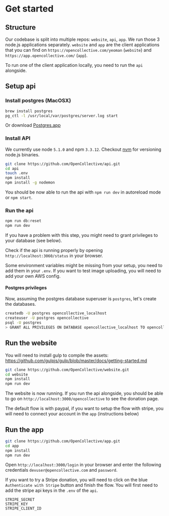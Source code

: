 # Get started

## Structure

Our codebase is split into multiple repos: `website`, `api`, `app`. We run those 3 node.js applications separately. `website` and `app` are the client applications that you can find on `https://opencollective.com/yeoman` (`website`) and `https://app.opencollective.com/` (`app`).

To run one of the client application locally, you need to run the `api` alongside.

## Setup api

### Install postgres (MacOSX)

```bash
brew install postgres
pg_ctl -l /usr/local/var/postgres/server.log start
```

Or download [Postgres.app](http://postgresapp.com)

### Install API

We currently use node `5.1.0` and npm `3.3.12`. Checkout [nvm](https://github.com/creationix/nvm) for versioning node.js binaries.

```bash
git clone https://github.com/OpenCollective/api.git
cd api
touch .env
npm install
npm install -g nodemon
```

You should be now able to run the api with `npm run dev` in autoreload mode or `npm start`.

### Run the api

```bash
npm run db:reset
npm run dev
```

If you have a problem with this step, you might need to grant privileges to your database (see below).

Check if the api is running properly by opening `http://localhost:3060/status` in your browser.

Some environment variables might be missing from your setup, you need to add them in your `.env`. If you want to test image uploading, you will need to add your own AWS config.

#### Postgres privileges

Now, assuming the postgres database superuser is `postgres`, let's create the databases.

```bash
createdb -U postgres opencollective_localhost
createuser -U postgres opencollective
psql -U postgres
> GRANT ALL PRIVILEGES ON DATABASE opencollective_localhost TO opencollective;
```

## Run the website

You will need to install gulp to compile the assets: https://github.com/gulpjs/gulp/blob/master/docs/getting-started.md

```bash
git clone https://github.com/OpenCollective/website.git
cd website
npm install
npm run dev
```

The website is now running. If you run the api alongside, you should be able to go on `http://localhost:3000/opencollective` to see the donation page.

The default flow is with paypal, if you want to setup the flow with stripe, you will need to connect your account in the `app` (instructions below)

## Run the app


```bash
git clone https://github.com/OpenCollective/app.git
cd app
npm install
npm run dev
```

Open `http://localhost:3000/login` in your browser and enter the following credentials `devuser@opencollective.com` and `password`.

If you want to try a Stripe donation, you will need to click on the blue `Authenticate with Stripe` button and finish the flow. You will first need to add the stripe api keys in the `.env` of the `api`.

```
STRIPE_SECRET
STRIPE_KEY
STRIPE_CLIENT_ID
```
